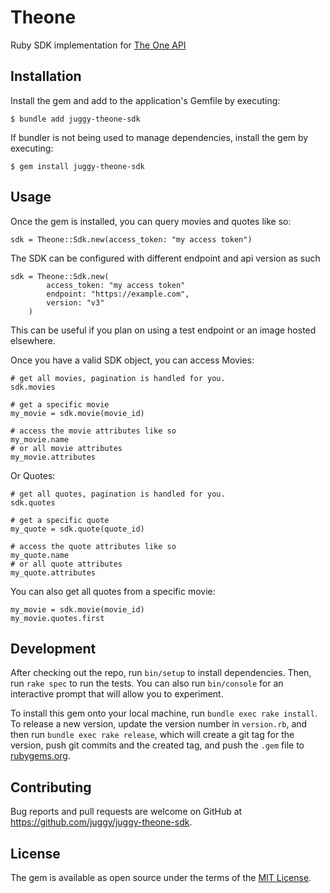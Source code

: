 # Theone

Ruby SDK implementation for [The One API](https://the-one-api.dev/documentation)

## Installation

Install the gem and add to the application's Gemfile by executing:

    $ bundle add juggy-theone-sdk

If bundler is not being used to manage dependencies, install the gem by executing:

    $ gem install juggy-theone-sdk

## Usage

Once the gem is installed, you can query movies and quotes like so:

```
sdk = Theone::Sdk.new(access_token: "my access token")
```

The SDK can be configured with different endpoint and api version as such

```
sdk = Theone::Sdk.new(
        access_token: "my access token"
        endpoint: "https://example.com",
        version: "v3"
    )
```
This can be useful if you plan on using a test endpoint or an image hosted elsewhere.

Once you have a valid SDK object, you can access Movies:

```
# get all movies, pagination is handled for you.
sdk.movies

# get a specific movie
my_movie = sdk.movie(movie_id)

# access the movie attributes like so
my_movie.name
# or all movie attributes
my_movie.attributes
```

Or Quotes:
```
# get all quotes, pagination is handled for you.
sdk.quotes

# get a specific quote
my_quote = sdk.quote(quote_id)

# access the quote attributes like so
my_quote.name
# or all quote attributes
my_quote.attributes
```

You can also get all quotes from a specific movie:
```
my_movie = sdk.movie(movie_id)
my_movie.quotes.first
```

## Development

After checking out the repo, run `bin/setup` to install dependencies. Then, run `rake spec` to run the tests. You can also run `bin/console` for an interactive prompt that will allow you to experiment.

To install this gem onto your local machine, run `bundle exec rake install`. To release a new version, update the version number in `version.rb`, and then run `bundle exec rake release`, which will create a git tag for the version, push git commits and the created tag, and push the `.gem` file to [rubygems.org](https://rubygems.org).

## Contributing

Bug reports and pull requests are welcome on GitHub at https://github.com/juggy/juggy-theone-sdk.

## License

The gem is available as open source under the terms of the [MIT License](https://opensource.org/licenses/MIT).
